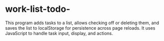 # work-list-todo-
This program adds tasks to a list, allows checking off or deleting them, and saves the list to localStorage for persistence across page reloads. It uses JavaScript to handle task input, display, and actions.
